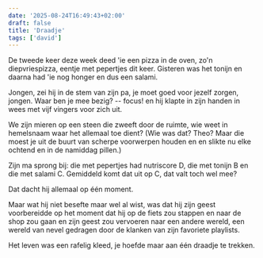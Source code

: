 ```yaml
---
date: '2025-08-24T16:49:43+02:00'
draft: false
title: 'Draadje'
tags: ['david']
---
```


De tweede keer deze week deed 'ie een pizza in de oven, zo'n diepvriespizza, eentje met pepertjes dit keer. Gisteren was het tonijn en daarna had 'ie nog honger en dus een salami. 

Jongen, zei hij in de stem van zijn pa, je moet goed voor jezelf zorgen, jongen. Waar ben je mee bezig? -- focus! en hij klapte in zijn handen in wees met vijf vingers voor zich uit.

We zijn mieren op een steen die zweeft door de ruimte, wie weet in hemelsnaam waar het allemaal toe dient? (Wie was dat? Theo? Maar die moest je uit de buurt van scherpe voorwerpen houden en en slikte nu elke ochtend en in de namiddag pillen.)

Zijn ma sprong bij: die met pepertjes had nutriscore D, die met tonijn B en die met salami C. Gemiddeld komt dat uit op C, dat valt toch wel mee?

Dat dacht hij allemaal op één moment.

Maar wat hij niet besefte maar wel al wist, was dat hij zijn geest voorbereidde op het moment dat hij op de fiets zou stappen en naar de shop zou gaan en zijn geest zou vervoeren naar een andere wereld, een wereld van nevel gedragen door de klanken van zijn favoriete playlists.

Het leven was een rafelig kleed, je hoefde maar aan één draadje te trekken.
